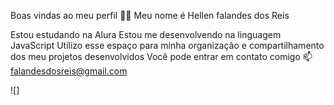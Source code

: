 Boas vindas ao meu perfil 💙💙
Meu nome é Hellen falandes dos Reis

Estou estudando na Alura
Estou me desenvolvendo na linguagem JavaScript
Utilizo esse espaço para minha organização e compartilhamento dos meu projetos desenvolvidos
Você pode entrar em contato comigo 📫
falandesdosreis@gmail.com

![]

